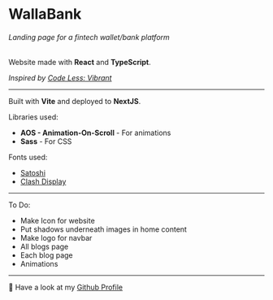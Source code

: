 # WallaBank

###### Landing page for a fintech wallet/bank platform

Website made with **React** and **TypeScript**.

_Inspired by [Code Less: Vibrant](https://vibrant.framer.website/)_

---

Built with **Vite** and deployed to **NextJS**.

Libraries used:

- **AOS - Animation-On-Scroll** - For animations
- **Sass** - For CSS

Fonts used:

- [Satoshi](https://www.fontshare.com/fonts/satoshi)
- [Clash Display](https://www.fontshare.com/fonts/clash-display)

---

To Do:

- Make Icon for website
- Put shadows underneath images in home content
- Make logo for navbar
- All blogs page
- Each blog page
- Animations

---

🚀 Have a look at my [Github Profile](https://github.com/diogoagostinho)
